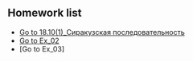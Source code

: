## Homework list
* [Go to 18.10(1)_Сиракузская последовательность](https://github.com/AlimG11/Homework/blob/main/Ex_01.md)
* [Go to Ex_02](https://github.com/AlimG11/Homework/edit/main/Ex_02.md)
* [Go to Ex_03]
